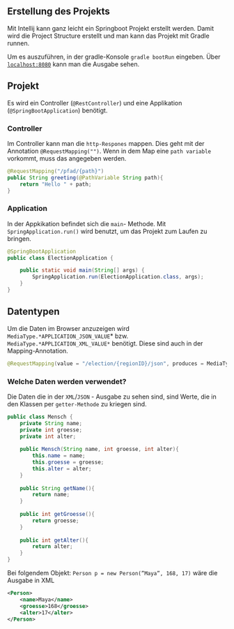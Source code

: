 ## Erstellung des Projekts

Mit Intellij kann ganz leicht ein Springboot Projekt erstellt werden. Damit wird die Project Structure erstellt und man kann das Projekt mit Gradle runnen. 

Um es auszuführen, in der gradle-Konsole `gradle bootRun` eingeben. Über [`localhost:8080`](http://localhost:8080) kann man die Ausgabe sehen. 

## Projekt

Es wird ein Controller (`@RestController`) und eine Applikation (`@SpringBootApplication`) benötigt. 

### Controller

Im Controller kann man die `http-Respones` mappen. Dies geht mit der Annotation `@RequestMapping("")`. Wenn in dem Map eine `path variable` vorkommt, muss das angegeben werden. 

```java
@RequestMapping("/pfad/{path}")
public String greeting(@PathVariable String path){
	return "Hello " + path;
}
```

### Application

In der Appkikation befindet sich die `main`- Methode. Mit `SpringApplication.run()`  wird benutzt, um das Projekt zum Laufen zu bringen. 

```java
@SpringBootApplication
public class ElectionApplication {

    public static void main(String[] args) {
        SpringApplication.run(ElectionApplication.class, args);
    }
}
```

## Datentypen

Um die Daten im Browser anzuzeigen wird `MediaType.*APPLICATION_JSON_VALUE`* bzw. `MediaType.*APPLICATION_XML_VALUE*` benötigt.  Diese sind auch in der Mapping-Annotation. 

```java
@RequestMapping(value = "/election/{regionID}/json", produces = MediaType.APPLICATION_JSON_VALUE)
```

### Welche Daten werden verwendet?

Die Daten die in der `XML`/`JSON` - Ausgabe zu sehen sind, sind Werte, die in den Klassen per `getter-Methode` zu kriegen sind. 

```java
public class Mensch {
	private String name;
	private int groesse;
	private int alter;
	
	public Mensch(String name, int groesse, int alter){
		this.name = name;
		this.groesse = groesse;
		this.alter = alter;
	}
	
	public String getName(){
		return name;
	}
	
	public int getGroesse(){
		return groesse;
	}	
	
	public int getAlter(){
		return alter;
	}
}
```

Bei folgendem Objekt: `Person p = new Person(”Maya”, 168, 17)` wäre die Ausgabe in XML

```xml
<Person>
	<name>Maya</name>
	<groesse>168</groesse>
	<alter>17</alter>
</Person>
```

